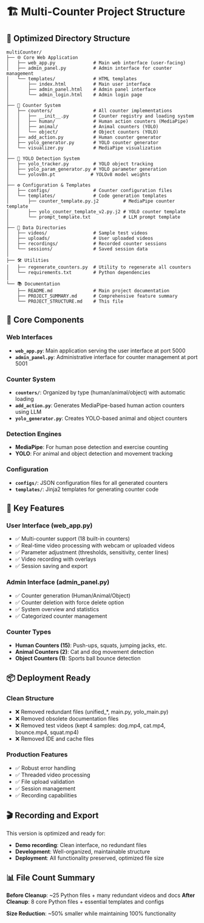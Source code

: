 # 🏗️ Multi-Counter Project Structure

## 📁 Optimized Directory Structure

```
multiCounter/
├── 🌐 Core Web Application
│   ├── web_app.py              # Main web interface (user-facing)
│   ├── admin_panel.py          # Admin interface for counter management
│   └── templates/              # HTML templates
│       ├── index.html          # Main user interface
│       ├── admin_panel.html    # Admin panel interface
│       └── admin_login.html    # Admin login page
│
├── 🤖 Counter System
│   ├── counters/               # All counter implementations
│   │   ├── __init__.py         # Counter registry and loading system
│   │   ├── human/              # Human action counters (MediaPipe)
│   │   ├── animal/             # Animal counters (YOLO)
│   │   └── object/             # Object counters (YOLO)
│   ├── add_action.py           # Human counter generator
│   ├── yolo_generator.py       # YOLO counter generator
│   └── visualizer.py           # MediaPipe visualization
│
├── 🧠 YOLO Detection System
│   ├── yolo_tracker.py         # YOLO object tracking
│   ├── yolo_param_generator.py # YOLO parameter generation
│   └── yolov8n.pt             # YOLOv8 model weights
│
├── ⚙️ Configuration & Templates
│   ├── configs/                # Counter configuration files
│   └── templates/              # Code generation templates
│       ├── counter_template.py.j2         # MediaPipe counter template
│       ├── yolo_counter_template_v2.py.j2 # YOLO counter template
│       └── prompt_template.txt            # LLM prompt template
│
├── 📁 Data Directories
│   ├── videos/                 # Sample test videos
│   ├── uploads/                # User uploaded videos
│   ├── recordings/             # Recorded counter sessions
│   └── sessions/               # Saved session data
│
├── 🛠️ Utilities
│   ├── regenerate_counters.py  # Utility to regenerate all counters
│   └── requirements.txt        # Python dependencies
│
└── 📚 Documentation
    ├── README.md               # Main project documentation
    ├── PROJECT_SUMMARY.md      # Comprehensive feature summary
    └── PROJECT_STRUCTURE.md    # This file
```

## 🎯 Core Components

### **Web Interfaces**
- **`web_app.py`**: Main application serving the user interface at port 5000
- **`admin_panel.py`**: Administrative interface for counter management at port 5001

### **Counter System**
- **`counters/`**: Organized by type (human/animal/object) with automatic loading
- **`add_action.py`**: Generates MediaPipe-based human action counters using LLM
- **`yolo_generator.py`**: Creates YOLO-based animal and object counters

### **Detection Engines**
- **MediaPipe**: For human pose detection and exercise counting
- **YOLO**: For animal and object detection and movement tracking

### **Configuration**
- **`configs/`**: JSON configuration files for all generated counters
- **`templates/`**: Jinja2 templates for generating counter code

## 🚀 Key Features

### **User Interface (web_app.py)**
- ✅ Multi-counter support (18 built-in counters)
- ✅ Real-time video processing with webcam or uploaded videos
- ✅ Parameter adjustment (thresholds, sensitivity, center lines)
- ✅ Video recording with overlays
- ✅ Session saving and export

### **Admin Interface (admin_panel.py)**
- ✅ Counter generation (Human/Animal/Object)
- ✅ Counter deletion with force delete option
- ✅ System overview and statistics
- ✅ Categorized counter management

### **Counter Types**
- **Human Counters (15)**: Push-ups, squats, jumping jacks, etc.
- **Animal Counters (2)**: Cat and dog movement detection
- **Object Counters (1)**: Sports ball bounce detection

## 📦 Deployment Ready

### **Clean Structure**
- ❌ Removed redundant files (unified_*, main.py, yolo_main.py)
- ❌ Removed obsolete documentation files
- ❌ Removed test videos (kept 4 samples: dog.mp4, cat.mp4, bounce.mp4, squat.mp4)
- ❌ Removed IDE and cache files

### **Production Features**
- ✅ Robust error handling
- ✅ Threaded video processing
- ✅ File upload validation
- ✅ Session management
- ✅ Recording capabilities

## 🎬 Recording and Export

This version is optimized and ready for:
- **Demo recording**: Clean interface, no redundant files
- **Development**: Well-organized, maintainable structure
- **Deployment**: All functionality preserved, optimized file size

## 📊 File Count Summary

**Before Cleanup**: ~25 Python files + many redundant videos and docs
**After Cleanup**: 8 core Python files + essential templates and configs

**Size Reduction**: ~50% smaller while maintaining 100% functionality 